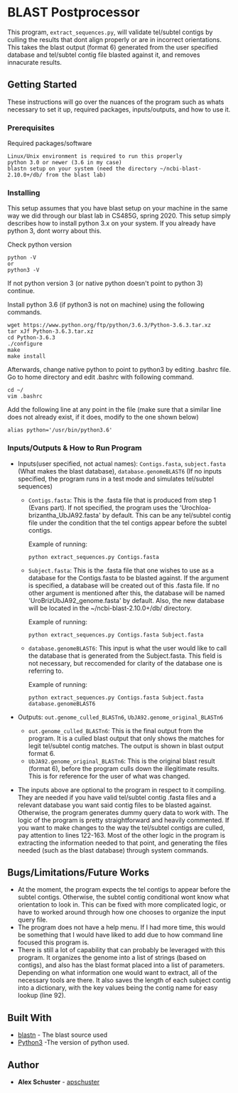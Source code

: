 # BLAST Postprocessor

This program, `extract_sequences.py`, will validate tel/subtel contigs by culling the results that dont align properly or are in incorrect orientations. This takes the blast output (format 6) generated from the user specified database and tel/subtel contig file blasted against it, and removes innacurate results.

## Getting Started

These instructions will go over the nuances of the program such as whats necessary to set it up, required packages, inputs/outputs, and how to use it.

### Prerequisites

Required packages/software

```
Linux/Unix environment is required to run this properly
python 3.0 or newer (3.6 in my case)
blastn setup on your system (need the directory ~/ncbi-blast-2.10.0+/db/ from the blast lab)
```

### Installing

This setup assumes that you have blast setup on your machine in the same way we did through our blast lab in CS485G, spring 2020. This setup simply describes how to install python 3.x on your system. If you already have python 3, dont worry about this.

Check python version

```
python -V
or
python3 -V
```

If not python version 3 (or native python doesn't point to python 3) continue.

Install python 3.6 (if python3 is not on machine) using the following commands.

```
wget https://www.python.org/ftp/python/3.6.3/Python-3.6.3.tar.xz
tar xJf Python-3.6.3.tar.xz
cd Python-3.6.3
./configure
make
make install
```

Afterwards, change native python to point to python3 by editing .bashrc file. Go to home directory and edit .bashrc with following command.

```
cd ~/
vim .bashrc
```

Add the following line at any point in the file (make sure that a similar line does not already exist, if it does, modify to the one shown below)

```
alias python='/usr/bin/python3.6'
```

### Inputs/Outputs & How to Run Program

* Inputs(user specified, not actual names): `Contigs.fasta`, `subject.fasta` (What makes the blast database), `database.genomeBLAST6` (If no inputs specified, the program runs in a test mode and simulates tel/subtel sequences)
  - `Contigs.fasta`: This is the .fasta file that is produced from step 1 (Evans part). If not specified, the program uses the 'Urochloa-brizantha_UbJA92.fasta' by default. This can be any tel/subtel contig file under the condition that the tel contigs appear before the subtel contigs.
  
    Example of running:
    ```
    python extract_sequences.py Contigs.fasta
    ```
  - `Subject.fasta`: This is the .fasta file that one wishes to use as a database for the Contigs.fasta to be blasted against. If the argument is specified, a database will be created out of this .fasta file. If no other argument is mentioned after this, the database will be named 'UroBrizUbJA92_genome.fasta' by default. Also, the new database will be located in the ~/ncbi-blast-2.10.0+/db/ directory.
    
    Example of running:
    ```
    python extract_sequences.py Contigs.fasta Subject.fasta
    ```
  - `database.genomeBLAST6`: This input is what the user would like to call the database that is generated from the Subject.fasta. This field is not necessary, but reccomended for clarity of the database one is referring to.
  
    Example of running:
    ```
    python extract_sequences.py Contigs.fasta Subject.fasta database.genomeBLAST6
    ```
* Outputs: `out.genome_culled_BLASTn6`, `UbJA92.genome_original_BLASTn6`
  - `out.genome_culled_BLASTn6`: This is the final output from the program. It is a culled blast output that only shows the matches for legit tel/subtel contig matches. The output is shown in blast output format 6.
  - `UbJA92.genome_original_BLASTn6`: This is the original blast result (format 6), before the program culls down the illegitimate results. This is for reference for the user of what was changed.

* The inputs above are optional to the program in respect to it compiling. They are needed if you have valid tel/subtel contig .fasta files and a relevant database you want said contig files to be blasted against. Otherwise, the program generates dummy query data to work with. The logic of the program is pretty straightforward and heavily commented. If you want to make changes to the way the tel/subtel contigs are culled, pay attention to lines 122-163. Most of the other logic in the program is extracting the information needed to that point, and generating the files needed (such as the blast database) through system commands.

## Bugs/Limitations/Future Works
* At the moment, the program expects the tel contigs to appear before the subtel contigs. Otherwise, the subtel contig conditional wont know what orientation to look in. This can be fixed with more complicated logic, or have to worked around through how one chooses to organize the input query file.
* The program does not have a help menu. If I had more time, this would be something that I would have liked to add due to how command line focused this program is.
* There is still a lot of capability that can probably be leveraged with this program. It organizes the genome into a list of strings (based on contigs), and also has the blast format placed into a list of parameters. Depending on what information one would want to extract, all of the necessary tools are there. It also saves the length of each subject contig into a dictionary, with the key values being the contig name for easy lookup (line 92).

## Built With

* [blastn](https://ftp.ncbi.nlm.nih.gov/blast/executables/blast+/LATEST/) - The blast source used
* [Python3](https://www.python.org/downloads/release/python-360/) -The version of python used.

## Author

* **Alex Schuster**  - [apschuster](https://github.com/apschuster)



